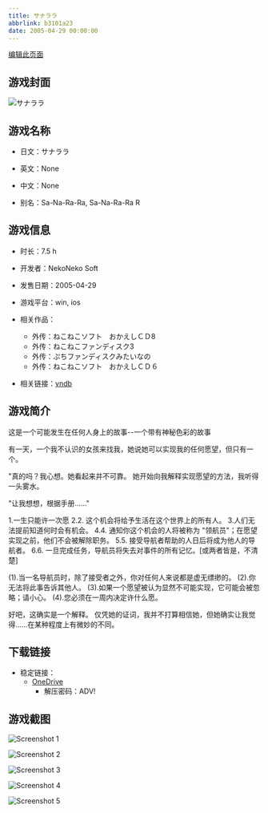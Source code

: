 ```yaml
---
title: サナララ
abbrlink: b3101a23
date: 2005-04-29 00:00:00
---
```

[编辑此页面](https://github.com/ACG-3/ADV3-source/blob/main/source/_posts/games/%E3%82%B5%E3%83%8A%E3%83%A9%E3%83%A9.md)

## 游戏封面

![サナララ](https://pan.timero.xyz/d/onedrive/img_lib_001/%E3%82%B5%E3%83%8A%E3%83%A9%E3%83%A9_cover.avif)


## 游戏名称

- 日文：サナララ
- 英文：None
- 中文：None

- 别名：Sa-Na-Ra-Ra, Sa-Na-Ra-Ra R


## 游戏信息

- 时长：7.5 h
- 开发者：NekoNeko Soft
- 发售日期：2005-04-29
- 游戏平台：win, ios
- 相关作品：
   - 外传：ねこねこソフト　おかえしＣＤ8
   - 外传：ねこねこファンディスク3
   - 外传：ぷちファンディスクみたいなの
   - 外传：ねこねこソフト　おかえしＣＤ６

- 相关链接：[vndb](https://vndb.org/v1510)


## 游戏简介

这是一个可能发生在任何人身上的故事--一个带有神秘色彩的故事

有一天，一个我不认识的女孩来找我，她说她可以实现我的任何愿望，但只有一个。

"真的吗？我心想。她看起来并不可靠。
她开始向我解释实现愿望的方法，我听得一头雾水。

"让我想想，根据手册......"

1.一生只能许一次愿
2.2. 这个机会将给予生活在这个世界上的所有人。
3.人们无法提前知道何时会有机会。
4.4. 通知你这个机会的人将被称为 "领航员"；在愿望实现之前，他们不会被解除职务。
5.5. 接受导航者帮助的人日后将成为他人的导航者。
6.6. 一旦完成任务，导航员将失去对事件的所有记忆。[或两者皆是，不清楚]

(1).当一名导航员时，除了接受者之外，你对任何人来说都是虚无缥缈的。
(2).你无法将此事告诉其他人。
(3).如果一个愿望被认为显然不可能实现，它可能会被忽略；请小心。
(4).您必须在一周内决定许什么愿。

好吧，这确实是一个解释。
仅凭她的证词，我并不打算相信她，但她确实让我觉得......在某种程度上有微妙的不同。




## 下载链接

- 稳定链接：
    - [OneDrive](https://pan.timero.xyz/onedrive/adv_lib_001/%E3%82%B5%E3%83%8A%E3%83%A9%E3%83%A9)
        - 解压密码：ADV!



## 游戏截图


![Screenshot 1](https://pan.timero.xyz/d/onedrive/img_lib_001/%E3%82%B5%E3%83%8A%E3%83%A9%E3%83%A9_Screenshot_1.avif)

![Screenshot 2](https://pan.timero.xyz/d/onedrive/img_lib_001/%E3%82%B5%E3%83%8A%E3%83%A9%E3%83%A9_Screenshot_2.avif)

![Screenshot 3](https://pan.timero.xyz/d/onedrive/img_lib_001/%E3%82%B5%E3%83%8A%E3%83%A9%E3%83%A9_Screenshot_3.avif)

![Screenshot 4](https://pan.timero.xyz/d/onedrive/img_lib_001/%E3%82%B5%E3%83%8A%E3%83%A9%E3%83%A9_Screenshot_4.avif)

![Screenshot 5](https://pan.timero.xyz/d/onedrive/img_lib_001/%E3%82%B5%E3%83%8A%E3%83%A9%E3%83%A9_Screenshot_5.avif)

